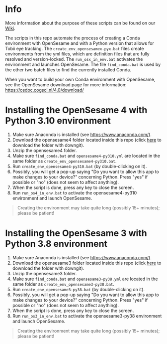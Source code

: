 # Info
More information about the purpose of these scripts can be found on our [Wiki](https://researchwiki.solo.universiteitleiden.nl/xwiki/wiki/researchwiki.solo.universiteitleiden.nl/view/Software/OpenSesame/Tobii%20and%20OpenSesame/).

The scripts in this repo automate the process of creating a Conda environment with OpenSesame and with a Python version that allows for Tobii eye tracking. The `create_env_opensesamex-pyx.bat` files create environments from the yml files, which are definition files that are fully resolved and version-locked. The `run_osx_in_env.bat` activates the environment and launches OpenSesame. The file `find_conda.bat` is used by the other two batch files to find the currently installed Conda.  

When you want to build your own Conda environment with OpenSesame, see the OpenSesame download page for more information: https://osdoc.cogsci.nl/4.0/download/

# Installing the OpenSesame 4 with Python 3.10 environment
1. Make sure Anaconda is installed (see https://www.anaconda.com/).
1. Download the opensesame4 folder located inside this repo (click [here](https://minhaskamal.github.io/DownGit/#/home?url=https://github.com/solo-fsw/opensesame-tobii-env/tree/main/opensesame4) to download the folder with downgit).
1. Unzip the opensesame4 folder.
1. Make sure `find_conda.bat` and `opensesame4-py310.yml` are located in the same folder as `create_env_opensesame4-py310.bat`.
1. Run `create_env_opensesame4-py310.bat` (by double-clicking on it).
1. Possibly, you will get a pop-up saying "Do you want to allow this app to make changes to your device?" concerning Python. Press "yes" if possible or "no" (does not seem to affect anything). 
1. When the script is done, press any key to close the screen.
1. Run `run_os4_in_env.bat` to activate the opensesame4-py310 environment and launch OpenSesame.

> Creating the environment may take quite long (possibly 15+ minutes); please be patient!

# Installing the OpenSesame 3 with Python 3.8 environment
1. Make sure Anaconda is installed (see https://www.anaconda.com/).
1. Download the opensesame3 folder located inside this repo (click [here](https://minhaskamal.github.io/DownGit/#/home?url=https://github.com/solo-fsw/opensesame-tobii-env/tree/main/opensesame3) to download the folder with downgit).
1. Unzip the opensesame3 folder.
1. Make sure `find_conda.bat` and `opensesame3-py38.yml` are located in the same folder as `create_env_opensesame3-py38.bat`.
1. Run `create_env_opensesame3-py38.bat` (by double-clicking on it).
1. Possibly, you will get a pop-up saying "Do you want to allow this app to make changes to your device?" concerning Python. Press "yes" if possible or "no" (does not seem to affect anything). 
1. When the script is done, press any key to close the screen.
1. Run `run_os3_in_env.bat` to activate the opensesame3-py38 environment and launch OpenSesame.

> Creating the environment may take quite long (possibly 15+ minutes); please be patient!
